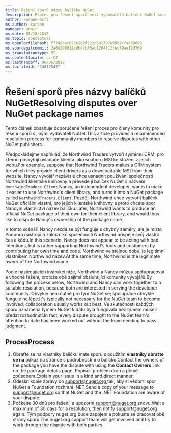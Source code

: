 ```yaml
---
title: Řešení sporů název balíčku NuGet
description: Proces pro řešení sporů mezi vydavatelů balíček NuGet související s brandingem, ochranné známky a jiných situacích konflikt.
author: karann-msft
ms.author: karann
manager: unnir
ms.date: 01/18/2018
ms.topic: conceptual
ms.openlocfilehash: f7749dec0726162f122db91397e9581cfad23890
ms.sourcegitcommit: 2a6d200012cdb4cbf5ab1264f12fecf9ae12d769
ms.translationtype: MT
ms.contentlocale: cs-CZ
ms.lasthandoff: 06/06/2018
ms.locfileid: "34817542"
---
```

# <a name="resolving-disputes-over-nuget-package-names"></a><span data-ttu-id="7132d-103">Řešení sporů přes názvy balíčků NuGet</span><span class="sxs-lookup"><span data-stu-id="7132d-103">Resolving disputes over NuGet package names</span></span>

<span data-ttu-id="7132d-104">Tento článek obsahuje doporučené řešení proces pro členy komunity pro řešení sporů s jinými vydavateli NuGet.</span><span class="sxs-lookup"><span data-stu-id="7132d-104">This article provides a recommended resolution process for community members to resolve disputes with other NuGet publishers.</span></span>

<span data-ttu-id="7132d-105">Předpokládejme například, že Northwind Traders vytvoří systému CRM, pro kterou poskytují ovladače klienta jako souboru MSI ke stažení z jejich webu.</span><span class="sxs-lookup"><span data-stu-id="7132d-105">For example, suppose that Northwind Traders makes a CRM system for which they provide client drivers as a downloadable MSI from their website.</span></span> <span data-ttu-id="7132d-106">Nancy vývojář nezávislé chce usnadnit používání společnosti Northwind klientské knihovny a převede ji balíček NuGet s názvem `NorthwindTraders.Client`.</span><span class="sxs-lookup"><span data-stu-id="7132d-106">Nancy, an independent developer, wants to make it easier to use Northwind's client library, and turns it into a NuGet package called `NorthwindTraders.Client`.</span></span> <span data-ttu-id="7132d-107">Později Northwind chce vytvořit balíček NuGet oficiální vlastní, pro jejich klientské knihovny a proto chcete spor Nancyin vlastnictví název balíčku.</span><span class="sxs-lookup"><span data-stu-id="7132d-107">Later, Northwind wants to produce an official NuGet package of their own for their client library, and would thus like to dispute Nancy's ownership of the package name.</span></span>

<span data-ttu-id="7132d-108">V tomto scénáři Nancy nezdá se být funguje s chybný záměry, ale je místo Podpora nástrojů a zákazníků společnosti Northwind přispěje svůj vlastní čas a kódu.</span><span class="sxs-lookup"><span data-stu-id="7132d-108">In this scenario, Nancy does not appear to be acting with bad intentions, but is rather supporting Northwind's tools and customers by contributing her own time and code.</span></span> <span data-ttu-id="7132d-109">Northwind ve stejnou dobu, je legitimní vlastníkem Northwind název.</span><span class="sxs-lookup"><span data-stu-id="7132d-109">At the same time, Northwind is the legitimate owner of the Northwind name.</span></span>

<span data-ttu-id="7132d-110">Podle následujících instrukcí níže, Northwind a Nancy můžou spolupracovat a vhodné řešení, protože obě zajímá obsluhující komunity vývojářů.</span><span class="sxs-lookup"><span data-stu-id="7132d-110">By following the process below, Northwind and Nancy can work together to a suitable resolution, because both are interested in serving the developer community.</span></span> <span data-ttu-id="7132d-111">Obvykle není nutné pro tým NuGet se; spolupráce obvykle funguje nejlépe.</span><span class="sxs-lookup"><span data-stu-id="7132d-111">It's typically not necessary for the NuGet team to become involved; collaboration usually works out best.</span></span> <span data-ttu-id="7132d-112">Ve skutečnosti každých sporu oznámena týmem NuGet k datu byla fungovala bez týmem museli předat rozhodnutí.</span><span class="sxs-lookup"><span data-stu-id="7132d-112">In fact, every dispute brought to the NuGet team's attention to date has been worked out without the team needing to pass judgment.</span></span>

## <a name="process"></a><span data-ttu-id="7132d-113">Proces</span><span class="sxs-lookup"><span data-stu-id="7132d-113">Process</span></span>

1. <span data-ttu-id="7132d-114">Obraťte se na vlastníky balíčku máte sporu s použitím **vlastníky obraťte se na** odkaz na stránce s podrobnostmi o balíčku.</span><span class="sxs-lookup"><span data-stu-id="7132d-114">Contact the owners of the package you have the dispute with using the **Contact Owners** link on the package details page.</span></span> <span data-ttu-id="7132d-115">Popisují problém druh a přímé způsobem.</span><span class="sxs-lookup"><span data-stu-id="7132d-115">Explain your issue in a kind and direct manner.</span></span>
2. <span data-ttu-id="7132d-116">Odeslat kopie zprávy do [ support@nuget.org ](mailto:support@nuget.org) tak, aby si vědomi spor NuGet a Foundation rozhraní .NET.</span><span class="sxs-lookup"><span data-stu-id="7132d-116">Send a copy of your message to [support@nuget.org](mailto:support@nuget.org) so that NuGet and the .NET Foundation are aware of your dispute.</span></span>
3. <span data-ttu-id="7132d-117">Počkejte 30 dnů pro řešení, a upozorní [ support@nuget.org ](mailto:support@nuget.org) znovu.</span><span class="sxs-lookup"><span data-stu-id="7132d-117">Wait a maximum of 30 days for a resolution, then notify [support@nuget.org](mailto:support@nuget.org) again.</span></span> <span data-ttu-id="7132d-118">Tým podpory nuget.org bude zapojení a pokuste se pracovat obě strany sporu.</span><span class="sxs-lookup"><span data-stu-id="7132d-118">The nuget.org support team will get involved and try to work through the dispute with both parties.</span></span>
